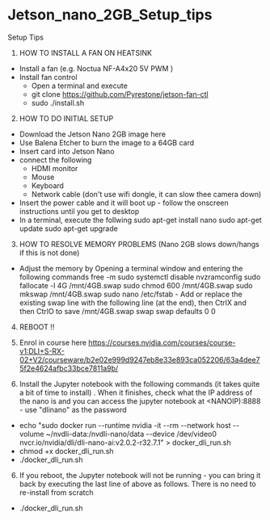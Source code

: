 # Jetson_nano_2GB_Setup_tips
Setup Tips 

1) HOW TO INSTALL A FAN ON HEATSINK
- Install a fan (e.g. Noctua NF-A4x20 5V PWM )
- Install fan control
  - Open a terminal and execute
  - git clone  https://github.com/Pyrestone/jetson-fan-ctl    
  - sudo ./install.sh 

2) HOW TO DO INITIAL SETUP  
- Download the Jetson Nano 2GB image here
- Use Balena Etcher to burn the image to a 64GB card
- Insert card into Jetson Nano
- connect the following
    - HDMI monitor
    - Mouse
    - Keyboard
    - Network cable (don't use wifi dongle, it can slow thee camera down)
- Insert the power cable and it will boot up - follow the onscreen instructions until you get to desktop
- In a terminal, execute the follwing 
    sudo apt-get install nano
    sudo apt-get update
    sudo apt-get upgrade

3) HOW TO RESOLVE MEMORY PROBLEMS (Nano 2GB slows down/hangs if this is not done) 
- Adjust the memory by Opening a terminal window and entering the following commands
    free -m
    sudo systemctl disable nvzramconfig
    sudo fallocate -l 4G /mnt/4GB.swap
    sudo chmod 600 /mnt/4GB.swap
    sudo mkswap /mnt/4GB.swap
    sudo nano /etc/fstab 
        - Add or replace the existing swap line with the following line (at the end), then CtrlX and then CtrlO to save
            /mnt/4GB.swap swap swap defaults 0 0

4) REBOOT !!

5) Enrol in course here
    https://courses.nvidia.com/courses/course-v1:DLI+S-RX-02+V2/courseware/b2e02e999d9247eb8e33e893ca052206/63a4dee75f2e4624afbc33bce7811a9b/

5) Install the Jupyter notebook with the following commands (it takes quite a bit of time to install) . When it finishes, check what the IP address of the nano is and you can access the jupyter notebook at <NANOIP):8888 - use "dlinano" as the password 
 - echo "sudo docker run --runtime nvidia -it --rm --network host --volume ~/nvdli-data:/nvdli-nano/data --device /dev/video0  nvcr.io/nvidia/dli/dli-nano-ai:v2.0.2-r32.7.1" > docker_dli_run.sh
 - chmod +x docker_dli_run.sh
 - ./docker_dli_run.sh    
 
6) If you reboot, the Jupyter notebook will not be running - you can bring it back by executing the last line of above as follows. There is no need to re-install from scratch
 - ./docker_dli_run.sh
